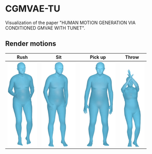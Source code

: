 # CGMVAE-TU
Visualization of the paper "HUMAN MOTION GENERATION VIA CONDITIONED GMVAE WITH TUNET".

## Render motions
| Rush                                               | Sit                                                | Pick up                                          | Throw                                    |
|:--------------------------------------------------:|:--------------------------------------------------:|--------------------------------------------------|------------------------------------------|
| <img src="results/rush.gif" height="270" /> |<img src="results/sit.gif" height="270" /> | <img src="results/pickup.gif" height="270" />|<img src="results/throw.gif" height="270" /> |

